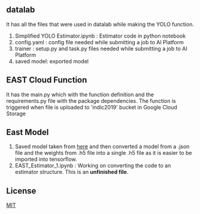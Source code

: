 ## datalab
It has all the files that were used in datalab while making the YOLO function. 
1. Simplified YOLO Estimator.ipynb : Estimator code in python notebook
2. config.yaml : config file needed while submitting a job to AI Platform
3. trainer : setup.py and task.py files needed while submitting a job to AI Platform
4. saved model: exported model


## EAST Cloud Function
It has the main.py which with the function definition and the requirements.py file with the package dependencies. The function is triggered when  file is uploaded to 'indic2019' bucket in Google Cloud Storage

## East Model
1. Saved model taken from [here](https://github.com/kurapan/EAST) and then converted a model from a .json file and the weights from .h5 file into a single .h5 file as it is easier to be imported into tensorflow.
2. EAST_Estimator_1.ipynb : Working on converting the code to an estimator structure. This is an **unfinished file**. 

## License
[MIT](https://choosealicense.com/licenses/mit/)
 
